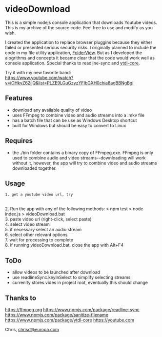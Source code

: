 ﻿# videoDownload

This is a simple nodejs console application that downloads Youtube videos.  This is my archive of the source code. Feel free to use and modify as you wish.

I created the application to replace browser pluggins because they either failed or presented serious security risks.  I originally planned to include the code in my file utility application, <a href="https://github.com/ChrisDeFreitas/Electron-FolderView" >FolderView</a>.  But as I developed the alogrithms and concepts it became clear that the code would work well as console application.  Special thanks to <a herf="https://www.npmjs.com/package/readline-sync">readline-sync</a> and
<a href="https://www.npmjs.com/package/ytdl-core">ytdl-core</a>.


Try it with my new favorite band:<br>
	https://www.youtube.com/watch?v=iOHkyZ62jjQ&list=PLZE9LGuGzyzYFIbGXH0chia8agBBNgBgi

## Features
- download any available quality of video
- uses FFmpeg to combine video and audio streams into a .mkv file
- has a batch file that can be use as Windows Desktop shortcut
- built for Windows but should be easy to convert to Linux

## Requires
- the ./bin folder contains a binary copy of FFmpeg.exe.  FFmpeg is only used to combine audio and video streams--downloading will work without it, however, the app will try to combine video and audio streams downloaded together.

## Usage
	1. get a youtube video url, try
<br>
	2. Run the app with any of the following methods:
> npm test
> node index.js
> videoDownload.bat
<br>
	3. paste video url (right-click, select paste)
<br>
	4. select video stream
<br>
	5. if necessary select an audio stream
<br>
	6. select other relevant options
<br>
	7. wait for processing to complete
<br>
	8. if running videoDownload.bat, close the app with Alt+F4

## ToDo
- allow videos to be launched after download
- use readlineSync.keyInSelect to simplify selecting streams
- currenlty stores vides in project root, eventually this should change

## Thanks to

https://ffmpeg.org
https://www.npmjs.com/package/readline-sync
https://www.npmjs.com/package/sanitize-filename
https://www.npmjs.com/package/ytdl-core
https://youtube.com


Chris, chrisd@europa.com